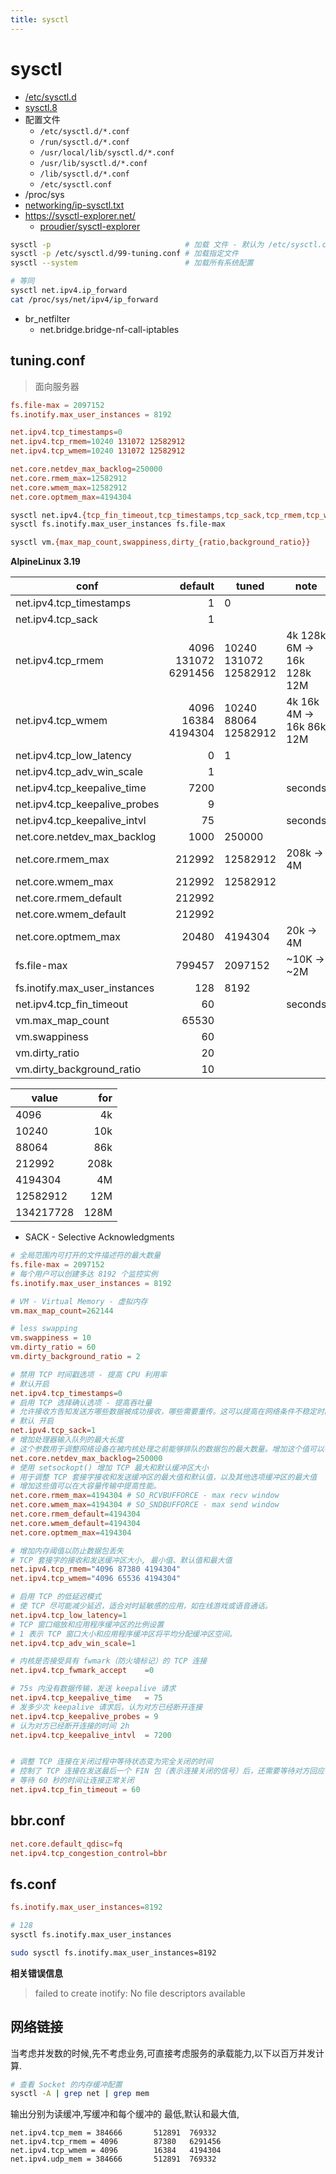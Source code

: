 ```yaml
---
title: sysctl
---
```


# sysctl

- [/etc/sysctl.d](https://man7.org/linux/man-pages/man5/sysctl.d.5.html)
- [sysctl.8](https://man7.org/linux/man-pages/man8/sysctl.8.html)
- 配置文件
  - `/etc/sysctl.d/*.conf`
  - `/run/sysctl.d/*.conf`
  - `/usr/local/lib/sysctl.d/*.conf`
  - `/usr/lib/sysctl.d/*.conf`
  - `/lib/sysctl.d/*.conf`
  - `/etc/sysctl.conf`
- /proc/sys
- [networking/ip-sysctl.txt](https://www.kernel.org/doc/Documentation/networking/ip-sysctl.txt)
- https://sysctl-explorer.net/
  - [proudier/sysctl-explorer](https://github.com/proudier/sysctl-explorer)

```bash
sysctl -p                              # 加载 文件 - 默认为 /etc/sysctl.conf
sysctl -p /etc/sysctl.d/99-tuning.conf # 加载指定文件
sysctl --system                        # 加载所有系统配置

# 等同
sysctl net.ipv4.ip_forward
cat /proc/sys/net/ipv4/ip_forward
```

- br_netfilter
  - net.bridge.bridge-nf-call-iptables

## tuning.conf

> 面向服务器

```conf
fs.file-max = 2097152
fs.inotify.max_user_instances = 8192

net.ipv4.tcp_timestamps=0
net.ipv4.tcp_rmem=10240 131072 12582912
net.ipv4.tcp_wmem=10240 131072 12582912

net.core.netdev_max_backlog=250000
net.core.rmem_max=12582912
net.core.wmem_max=12582912
net.core.optmem_max=4194304
```

```bash
sysctl net.ipv4.{tcp_fin_timeout,tcp_timestamps,tcp_sack,tcp_rmem,tcp_wmem,tcp_low_latency,tcp_adv_win_scale} net.core.netdev_max_backlog net.core.{rmem_max,wmem_max,rmem_default,wmem_default,optmem_max}
sysctl fs.inotify.max_user_instances fs.file-max

sysctl vm.{max_map_count,swappiness,dirty_{ratio,background_ratio}}
```

**AlpineLinux 3.19**

| conf                          |             default | tuned                 | note                       |
| ----------------------------- | ------------------: | --------------------- | -------------------------- |
| net.ipv4.tcp_timestamps       |                   1 | 0                     |
| net.ipv4.tcp_sack             |                   1 |                       |
| net.ipv4.tcp_rmem             | 4096 131072 6291456 | 10240 131072 12582912 | 4k 128k 6M -> 16k 128k 12M |
| net.ipv4.tcp_wmem             |  4096 16384 4194304 | 10240 88064 12582912  | 4k 16k 4M -> 16k 86k 12M   |
| net.ipv4.tcp_low_latency      |                   0 | 1                     |
| net.ipv4.tcp_adv_win_scale    |                   1 |                       |
| net.ipv4.tcp_keepalive_time   |                7200 |                       | seconds                    |
| net.ipv4.tcp_keepalive_probes |                   9 |                       |
| net.ipv4.tcp_keepalive_intvl  |                  75 |                       | seconds                    |
| net.core.netdev_max_backlog   |                1000 | 250000                |
| net.core.rmem_max             |              212992 | 12582912              | 208k -> 4M                 |
| net.core.wmem_max             |              212992 | 12582912              |
| net.core.rmem_default         |              212992 |                       |
| net.core.wmem_default         |              212992 |                       |
| net.core.optmem_max           |               20480 | 4194304               | 20k -> 4M                  |
| fs.file-max                   |              799457 | 2097152               | ~10K -> ~2M                |
| fs.inotify.max_user_instances |                 128 | 8192                  |
| net.ipv4.tcp_fin_timeout      |                  60 |                       | seconds                    |
| vm.max_map_count              |               65530 |
| vm.swappiness                 |                  60 |
| vm.dirty_ratio                |                  20 |
| vm.dirty_background_ratio     |                  10 |

| value     |  for |
| --------- | ---: |
| 4096      |   4k |
| 10240     |  10k |
| 88064     |  86k |
| 212992    | 208k |
| 4194304   |   4M |
| 12582912  |  12M |
| 134217728 | 128M |

- SACK - Selective Acknowledgments

```conf
# 全局范围内可打开的文件描述符的最大数量
fs.file-max = 2097152
# 每个用户可以创建多达 8192 个监控实例
fs.inotify.max_user_instances = 8192

# VM - Virtual Memory - 虚拟内存
vm.max_map_count=262144

# less swapping
vm.swappiness = 10
vm.dirty_ratio = 60
vm.dirty_background_ratio = 2

# 禁用 TCP 时间戳选项 - 提高 CPU 利用率
# 默认开启
net.ipv4.tcp_timestamps=0
# 启用 TCP 选择确认选项 - 提高吞吐量
# 允许接收方告知发送方哪些数据被成功接收，哪些需要重传。这可以提高在网络条件不稳定时的 TCP 性能。
# 默认 开启
net.ipv4.tcp_sack=1
# 增加处理器输入队列的最大长度
# 这个参数用于调整网络设备在被内核处理之前能够排队的数据包的最大数量。增加这个值可以在高速网络环境下防止数据包丢失。
net.core.netdev_max_backlog=250000
# 使用 setsockopt() 增加 TCP 最大和默认缓冲区大小
# 用于调整 TCP 套接字接收和发送缓冲区的最大值和默认值，以及其他选项缓冲区的最大值
# 增加这些值可以在大容量传输中提高性能。
net.core.rmem_max=4194304 # SO_RCVBUFFORCE - max recv window
net.core.wmem_max=4194304 # SO_SNDBUFFORCE - max send window
net.core.rmem_default=4194304
net.core.wmem_default=4194304
net.core.optmem_max=4194304

# 增加内存阈值以防止数据包丢失
# TCP 套接字的接收和发送缓冲区大小, 最小值、默认值和最大值
net.ipv4.tcp_rmem="4096 87380 4194304"
net.ipv4.tcp_wmem="4096 65536 4194304"

# 启用 TCP 的低延迟模式
# 使 TCP 尽可能减少延迟，适合对时延敏感的应用，如在线游戏或语音通话。
net.ipv4.tcp_low_latency=1
# TCP 窗口缩放和应用程序缓冲区的比例设置
# 1 表示 TCP 窗口大小和应用程序缓冲区将平均分配缓冲区空间。
net.ipv4.tcp_adv_win_scale=1

# 内核是否接受具有 fwmark（防火墙标记）的 TCP 连接
net.ipv4.tcp_fwmark_accept    =0

# 75s 内没有数据传输，发送 keepalive 请求
net.ipv4.tcp_keepalive_time   = 75
# 发多少次 keepalive 请求后，认为对方已经断开连接
net.ipv4.tcp_keepalive_probes = 9
# 认为对方已经断开连接的时间 2h
net.ipv4.tcp_keepalive_intvl  = 7200


# 调整 TCP 连接在关闭过程中等待状态变为完全关闭的时间
# 控制了 TCP 连接在发送最后一个 FIN 包（表示连接关闭的信号）后，还需要等待对方回应 ACK（确认）包的时间
# 等待 60 秒的时间让连接正常关闭
net.ipv4.tcp_fin_timeout = 60
```

## bbr.conf

```conf
net.core.default_qdisc=fq
net.ipv4.tcp_congestion_control=bbr
```

## fs.conf

```conf
fs.inotify.max_user_instances=8192
```

```bash
# 128
sysctl fs.inotify.max_user_instances

sudo sysctl fs.inotify.max_user_instances=8192
```

**相关错误信息**

> failed to create inotify: No file descriptors available

## 网络链接

当考虑并发数的时候,先不考虑业务,可直接考虑服务的承载能力,以下以百万并发计算.

```bash
# 查看 Socket 的内存缓冲配置
sysctl -A | grep net | grep mem
```

输出分别为读缓冲,写缓冲和每个缓冲的 最低,默认和最大值,

```
net.ipv4.tcp_mem = 384666       512891  769332
net.ipv4.tcp_rmem = 4096        87380   6291456
net.ipv4.tcp_wmem = 4096        16384   4194304
net.ipv4.udp_mem = 384666       512891  769332
```
